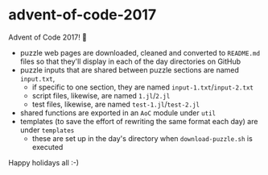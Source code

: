 # advent-of-code-2017

Advent of Code 2017! :star2:

- puzzle web pages are downloaded, cleaned and converted to `README.md` files so that they'll display in each of the day directories on GitHub
- puzzle inputs that are shared between puzzle sections are named `input.txt`,
  - if specific to one section, they are named `input-1.txt`/`input-2.txt`
  - script files, likewise, are named `1.jl`/`2.jl`
  - test files, likewise, are named `test-1.jl`/`test-2.jl`
- shared functions are exported in an `AoC` module under `util`
- templates (to save the effort of rewriting the same format each day) are under `templates`
  - these are set up in the day's directory when `download-puzzle.sh` is executed

Happy holidays all :-)
